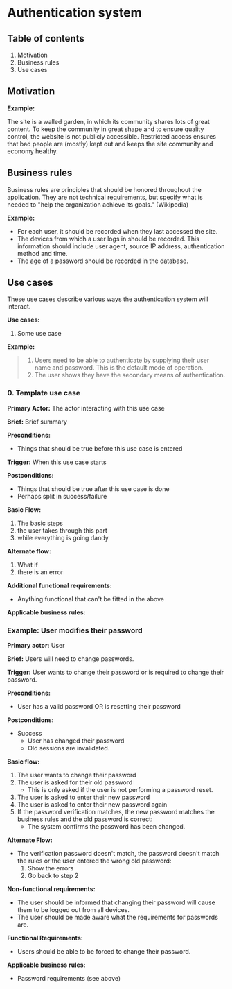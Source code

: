 # Authentication system

## Table of contents

1. Motivation
1. Business rules
1. Use cases

## Motivation

**Example:**

The site is a walled garden, in which its community shares lots of great content.
To keep the community in great shape and to ensure quality control, the website
is not publicly accessible. Restricted access ensures that bad people are (mostly)
kept out and keeps the site community and economy healthy.

## Business rules

Business rules are principles that should be honored throughout the application.
They are not technical requirements, but specify what is needed to "help the
organization achieve its goals." (Wikipedia)

**Example:**
* For each user, it should be recorded when they last accessed the site.
* The devices from which a user logs in should be recorded. This information
    should include user agent, source IP address, authentication method and time.
* The age of a password should be recorded in the database.

## Use cases

These use cases describe various ways the authentication system will interact.

**Use cases:**

1. Some use case

**Example:**
>1. Users need to be able to authenticate by supplying their user name and
   password. This is the default mode of operation.
> 2. The user shows they have the secondary means of authentication.

### 0. Template use case

**Primary Actor:** The actor interacting with this use case

**Brief:** Brief summary

**Preconditions:**

* Things that should be true before this use case is entered

**Trigger:** When this use case starts

**Postconditions:**

* Things that should be true after this use case is done
* Perhaps split in success/failure

**Basic Flow:**

1. The basic steps
1. the user takes through this part
1. while everything is going dandy

**Alternate flow:**

1. What if
1. there is an error

**Additional functional requirements:**
* Anything functional that can't be fitted in the above

**Applicable business rules:**

### Example: User modifies their password

**Primary actor:** User

**Brief:** Users will need to change passwords.

**Trigger:** User wants to change their password or is required to change their
password.

**Preconditions:**

* User has a valid password OR is resetting their password

**Postconditions:**
* Success
  * User has changed their password
  * Old sessions are invalidated.

**Basic flow:**

1. The user wants to change their password
1. The user is asked for their old password
   * This is only asked if the user is not performing a password reset.
1. The user is asked to enter their new password
1. The user is asked to enter their new password again
1. If the password verification matches, the new password matches the business
   rules and the old password is correct:
   * The system confirms the password has been changed.

**Alternate Flow:**

* The verification password doesn't match, the password doesn't match the rules
  or the user entered the wrong old password:
   1. Show the errors
   1. Go back to step 2

**Non-functional requirements:**

* The user should be informed that changing their password will cause them
  to be logged out from all devices.
* The user should be made aware what the requirements for passwords are.

**Functional Requirements:**

* Users should be able to be forced to change their password.

**Applicable business rules:**

* Password requirements (see above)
